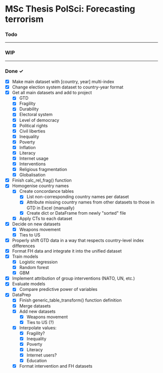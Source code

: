 # MSc Thesis PolSci: Forecasting terrorism

### Todo


---
### WIP


---
### Done ✓
- [x] Make main dataset with [country, year] multi-index
- [x] Change election system dataset to country-year format
- [x] Get all main datasets and add to project
  - [x] GTD
  - [x] Fragility
  - [x] Durability
  - [x] Electoral system
  - [x] Level of democracy
  - [x] Political rights
  - [x] Civil liberties
  - [x] Inequality
  - [x] Poverty
  - [x] Inflation
  - [x] Literacy
  - [x] Internet usage
  - [x] Interventions
  - [x] Religious fragmentation
  - [x] Globalisation
- [x] Finish calc_rel_frag() function
- [x] Homogenise country names
  - [x] Create concordance tables
    - [x] List non-corresponding country names per dataset
    - [x] Attribute missing country names from other datasets to those in GTD in Excel (manually)
    - [x] Create dict or DataFrame from newly "sorted" file
  - [x] Apply CTs to each dataset
- [x] Decide on new datasets
  - [x] Weapons movement
  - [x] Ties to US
- [x] Properly shift GTD data in a way that respects country-level index differences
- [x] Format FH data and integrate it into the unified dataset
- [x] Train models
  - [x] Logistic regression
  - [x] Random forest
  - [x] GBM
- [x] Implement attribution of group interventions (NATO, UN, etc.)
- [x] Evaluate models
  - [x] Compare predictive power of variables
- [x] DataPrep
  - [x] Finish generic_table_transform() function definition
  - [x] Merge datasets
  - [x] Add new datasets
    - [x] Weapons movement
    - [x] Ties to US (?)
  - [x] Interpolate values:
    - [x] Fragility?
    - [x] Inequality
    - [x] Poverty
    - [x] Literacy
    - [x] Internet users?
    - [x] Education
  - [x] Format intervention and FH datasets
